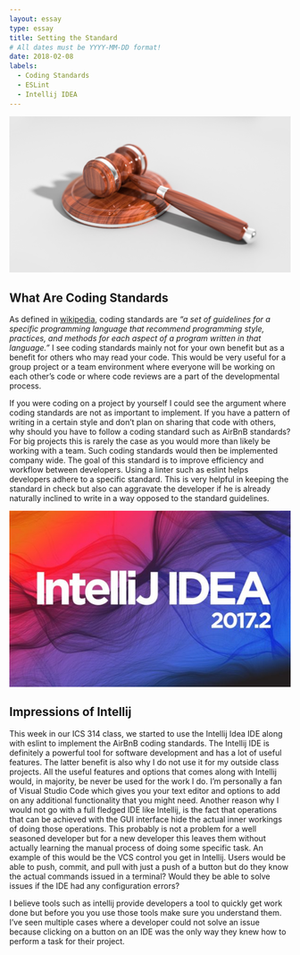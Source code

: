 ```yaml
---
layout: essay
type: essay
title: Setting the Standard
# All dates must be YYYY-MM-DD format!
date: 2018-02-08
labels:
  - Coding Standards
  - ESLint
  - Intellij IDEA
---
```


<img class="ui tiny left circular floated image" src="../images/anvil.jpeg">

## What Are Coding Standards

As defined in <a href="https://en.wikipedia.org/wiki/Coding_conventions">wikipedia</a>, coding standards are <i>“a set of guidelines for a specific programming language that recommend programming style, practices, and methods for each aspect of a program written in that language.”</i> I see coding standards mainly not for your own benefit but as a benefit for others who may read your code. This would be very useful for a group project or a team environment where everyone will be working on each other’s code or where code reviews are a part of the developmental process.

If you were coding on a project by yourself I could see the argument where coding standards are not as important to implement. If you have a pattern of writing in a certain style and don’t plan on sharing that code with others, why should you have to follow a coding standard such as AirBnB standards? For big projects this is rarely the case as you would more than likely be working with a team. Such coding standards would then be implemented company wide. The goal of this standard is to improve efficiency and workflow between developers. Using a linter such as eslint helps developers adhere to a specific standard. This is very helpful in keeping the standard in check but also can aggravate the developer if he is already naturally inclined to write in a way opposed to the standard guidelines.

<img class="ui tiny left circular floated image" src="../images/intellij.jpg">

## Impressions of Intellij

This week in our ICS 314 class, we started to use the Intellij Idea IDE along with eslint to implement the AirBnB coding standards. The Intellij IDE is definitely a powerful tool for software development and has a lot of useful features. The latter benefit is also why I do not use it for my outside class projects. All the useful features and options that comes along with Intellij would, in majority, be never be used for the work I do. I’m personally a fan of Visual Studio Code which gives you your text editor and options to add on any additional functionality that you might need. Another reason why I would not go with a full fledged IDE like Intellij, is the fact that operations that can be achieved with the GUI interface hide the actual inner workings of doing those operations. This probably is not a problem for a well seasoned developer but for a new developer this leaves them without actually learning the manual process of doing some specific task. An example of this would be the VCS control you get in Intellij. Users would be able to push, commit, and pull with just a push of a button but do they know the actual commands issued in a terminal? Would they be able to solve issues if the IDE had any configuration errors?

I believe tools such as intellij provide developers a tool to quickly get work done but before you you use those tools make sure you understand them. I’ve seen multiple cases where a developer could not solve an issue because clicking on a button on an IDE was the only way they knew how to perform a task for their project. 
